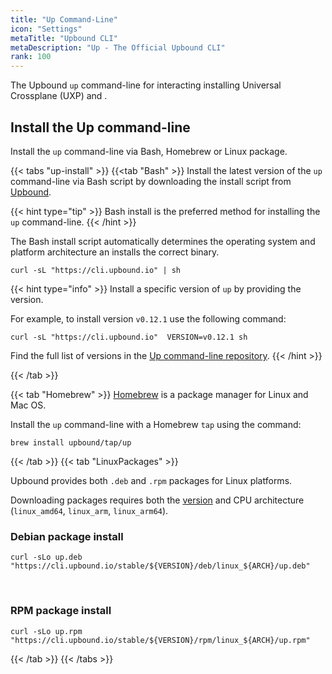 ```yaml
---
title: "Up Command-Line"
icon: "Settings"
metaTitle: "Upbound CLI"
metaDescription: "Up - The Official Upbound CLI"
rank: 100
---
```


The Upbound `up` command-line for interacting installing Universal Crossplane (UXP) and <!-- TODO -->.

## Install the Up command-line

Install the `up` command-line via Bash, Homebrew or Linux package.

{{< tabs "up-install" >}}
{{<tab "Bash" >}}
Install the latest version of the `up` command-line via Bash script by downloading the install script from [Upbound](https://cli.upbound.io).  

{{< hint type="tip" >}}
Bash install is the preferred method for installing the `up` command-line.
{{< /hint >}}

The Bash install script automatically determines the operating system and platform architecture an installs the correct binary. 

```console
curl -sL "https://cli.upbound.io" | sh
```

{{< hint type="info" >}}
Install a specific version of `up` by providing the version. 

For example, to install version `v0.12.1` use the following command:

```console
curl -sL "https://cli.upbound.io"  VERSION=v0.12.1 sh
```

Find the full list of versions in the <a href="https://cli.upbound.io/stable?prefix=stable/">Up command-line repository</a>.
{{< /hint >}}

{{< /tab >}}

{{< tab "Homebrew" >}}
[Homebrew](https://brew.sh/) is a package manager for Linux and Mac OS.  

Install the `up` command-line with a Homebrew `tap` using the command:

```console
brew install upbound/tap/up
```
{{< /tab >}}
{{< tab "LinuxPackages" >}}

Upbound provides both `.deb` and `.rpm` packages for Linux platforms.

Downloading packages requires both the [version](https://github.com/upbound/up/releases) and CPU architecture (`linux_amd64`, `linux_arm`, `linux_arm64`).

### Debian package install
```console
curl -sLo up.deb "https://cli.upbound.io/stable/${VERSION}/deb/linux_${ARCH}/up.deb"
```
<br />

### RPM package install

```console
curl -sLo up.rpm "https://cli.upbound.io/stable/${VERSION}/rpm/linux_${ARCH}/up.rpm"
```
{{< /tab >}}
{{< /tabs >}}
